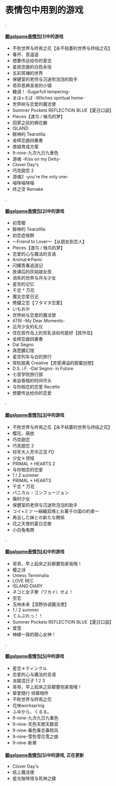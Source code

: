 # 表情包中用到的游戏

.

#### [鲲galgame表情包[1]](https://t.me/addstickers/KUNgal1)中的游戏

* 不败世界与终焉之花【永不枯萎的世界与终结之花】
* 春开、意遥遥
* 想要传达给你的爱恋
* 星辰恋曲的白色永恒
* 五彩斑斓的世界
* 保健室的老师与沉迷吹泡泡的助手
* 奇异恩典圣夜的小镇
* 糖调！-Sugarfull tempering-
* まほ×ろば -Witches spiritual home-
* 世界树与恋爱的魔法使
* Summer Pockets REFLECTION BLUE【夏日口袋】
* Pieces【渡鸟 / 候鸟的梦】
* 回家之前的棉花糖
* ISLAND
* 鲸神的 Tearstilla
* 金辉恋曲四重奏
* 兽娘育成方案
* 9-nine-九次九日九重色
* 游魂 -Kiss on my Deity-
* Clover Day's
* 巧克甜恋 2
* 游魂2 -you're the only one-
* 喵咪喵咪喵
* 终之空 Remake

.

#### [鲲galgame表情包[2]](https://t.me/addstickers/KUNgal2)中的游戏

* 初雪樱
* 鲸神的 Tearstilla
* 初恋症候群
* ～Friend to Lover～【从朋友到恋人】
* Pieces【渡鸟 / 候鸟的梦】
* 恋爱的心与魔法的言语
* Animal☆Panic
* 闪耀青春追逐记
* 放课后的灰姑娘女孩
* 消失的世界与月与少女
* 星空的记忆
* 千恋 * 万花
* 魔女恋爱日记
* 劈腿之恋【フタマタ恋愛】
* いもおか
* 世界树与恋爱的魔法使
* ATRI -My Dear Moments-
* 近月少女的礼仪
* 住在拔作岛上的贫乳该如何是好【拔作岛】
* 金辉恋曲四重奏
* Dal Segno
* 真愿朦幻馆
* 星空列车与白的旅行
* 常轨脱离 Creative【灵感满溢的甜蜜创想】
* D.S. i.F. -Dal Segno- in Future
* 七音学院旅行部
* 来自昏暗的时间尽头
* 与你相恋的恋爱 Recette
* 想要传达给你的恋爱

.

#### [鲲galgame表情包[3]](https://t.me/addstickers/KUNgal3)中的游戏

* 不败世界与终焉之花【永不枯萎的世界与终结之花】
* 樱花、萌放
* 巧克甜恋
* 巧克甜恋 2
* 将军大人芳华正茂 FD
* 少女＊领域
* PRIMAL × HEARTS 2
* 与你相恋的恋爱
* 1 / 2 summer
* PRIMAL × HEARTS
* 千恋 * 万花
* パニカル・コンフュージョン
* 廃村少女
* 保健室的老师与沉迷吹泡泡的助手
* コイ×ミツ ～絹織双鳩とお菓子の国の約束～
* 再会した妹との新たな関係
* 花之天使的夏日恋歌
* 小白兔电商

.

#### [鲲galgame表情包[4]](https://t.me/addstickers/KUNgal4)中的游戏

* 哥哥，早上起床之前都要抱紧我哦！
* 樱之诗
* Unless Terminalia
* LOVE REC
* ISLAND DIARY
* ネコと女子寮（ワカイ）せよ！
* 空恋
* 玉响未来【深野协调魔法使】
* 1 / 2 summer
* てんぷれっ！！
* Summer Pockets REFLECTION BLUE【夏日口袋】
* 茸雪
* 神嫁～我的甜心女神！

.

#### [鲲galgame表情包[5]](https://t.me/addstickers/KUNgal5)中的游戏

* 星恋＊ティンクル
* 恋爱的心与魔法的言语
* 龙姬混日子 1 2 3
* 哥哥，早上起床之前都要抱紧我哦！
* 挚爱随行 倾慕相伴
* 不败世界与终焉之花
* 花咲workspring
* ふゆから、くるる。
* 9-nine-九次九日九重色
* 9-nine-天色天歌天籁音
* 9-nine-春色春恋春熙风
* 9-nine-雪色雪花雪之痕
* 9-nine-新章

#### [鲲galgame表情包[5]](https://t.me/addstickers/KUNgal6)中的游戏, 正在更新

* Clover Day's
* 纸上魔法使
* 星光咖啡馆与死神之蝶
